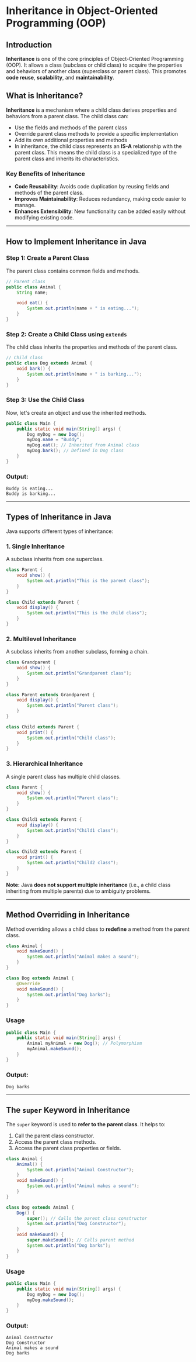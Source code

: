 # Inheritance in Object-Oriented Programming (OOP)

## Introduction

**Inheritance** is one of the core principles of Object-Oriented Programming (OOP). It allows a class (subclass or child class) to acquire the properties and behaviors of another class (superclass or parent class). This promotes **code reuse**, **scalability**, and **maintainability**.

## **What is Inheritance?**

**Inheritance** is a mechanism where a child class derives properties and behaviors from a parent class. The child class can:

- Use the fields and methods of the parent class
- Override parent class methods to provide a specific implementation
- Add its own additional properties and methods
- In inheritance, the child class represents an <b>IS-A</b> relationship with the parent class. This means the child class is a specialized type of the parent class and inherits its characteristics.

### **Key Benefits of Inheritance**

- **Code Reusability**: Avoids code duplication by reusing fields and methods of the parent class.
- **Improves Maintainability**: Reduces redundancy, making code easier to manage.
- **Enhances Extensibility**: New functionality can be added easily without modifying existing code.

---

## **How to Implement Inheritance in Java**

### **Step 1: Create a Parent Class**

The parent class contains common fields and methods.

```java
// Parent class
public class Animal {
    String name;

    void eat() {
        System.out.println(name + " is eating...");
    }
}
```

### **Step 2: Create a Child Class using `extends`**

The child class inherits the properties and methods of the parent class.

```java
// Child class
public class Dog extends Animal {
    void bark() {
        System.out.println(name + " is barking...");
    }
}
```

### **Step 3: Use the Child Class**

Now, let's create an object and use the inherited methods.

```java
public class Main {
    public static void main(String[] args) {
        Dog myDog = new Dog();
        myDog.name = "Buddy";
        myDog.eat(); // Inherited from Animal class
        myDog.bark(); // Defined in Dog class
    }
}
```

### **Output:**

```
Buddy is eating...
Buddy is barking...
```

---

## **Types of Inheritance in Java**

Java supports different types of inheritance:

### **1. Single Inheritance**

A subclass inherits from one superclass.

```java
class Parent {
    void show() {
        System.out.println("This is the parent class");
    }
}

class Child extends Parent {
    void display() {
        System.out.println("This is the child class");
    }
}
```

### **2. Multilevel Inheritance**

A subclass inherits from another subclass, forming a chain.

```java
class Grandparent {
    void show() {
        System.out.println("Grandparent class");
    }
}

class Parent extends Grandparent {
    void display() {
        System.out.println("Parent class");
    }
}

class Child extends Parent {
    void print() {
        System.out.println("Child class");
    }
}
```

### **3. Hierarchical Inheritance**

A single parent class has multiple child classes.

```java
class Parent {
    void show() {
        System.out.println("Parent class");
    }
}

class Child1 extends Parent {
    void display() {
        System.out.println("Child1 class");
    }
}

class Child2 extends Parent {
    void print() {
        System.out.println("Child2 class");
    }
}
```

**Note:** Java **does not support multiple inheritance** (i.e., a child class inheriting from multiple parents) due to ambiguity problems.

---

## **Method Overriding in Inheritance**

Method overriding allows a child class to **redefine** a method from the parent class.

```java
class Animal {
    void makeSound() {
        System.out.println("Animal makes a sound");
    }
}

class Dog extends Animal {
    @Override
    void makeSound() {
        System.out.println("Dog barks");
    }
}
```

### **Usage**

```java
public class Main {
    public static void main(String[] args) {
        Animal myAnimal = new Dog(); // Polymorphism
        myAnimal.makeSound();
    }
}
```

### **Output:**

```
Dog barks
```

---

## **The `super` Keyword in Inheritance**

The `super` keyword is used to **refer to the parent class**. It helps to:

1. Call the parent class constructor.
2. Access the parent class methods.
3. Access the parent class properties or fields.

```java
class Animal {
    Animal() {
        System.out.println("Animal Constructor");
    }
    void makeSound() {
        System.out.println("Animal makes a sound");
    }
}

class Dog extends Animal {
    Dog() {
        super(); // Calls the parent class constructor
        System.out.println("Dog Constructor");
    }
    void makeSound() {
        super.makeSound(); // Calls parent method
        System.out.println("Dog barks");
    }
}
```

### **Usage**

```java
public class Main {
    public static void main(String[] args) {
        Dog myDog = new Dog();
        myDog.makeSound();
    }
}
```

### **Output:**

```
Animal Constructor
Dog Constructor
Animal makes a sound
Dog barks
```